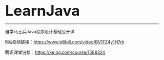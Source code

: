 <b><font size='8'>LearnJava</font></b>

---

自学马士兵Java程序设计基础公开课

B站视频链接：https://www.bilibili.com/video/BV1FZ4y1H7rh

腾讯课堂链接：https://ke.qq.com/course/1588324

